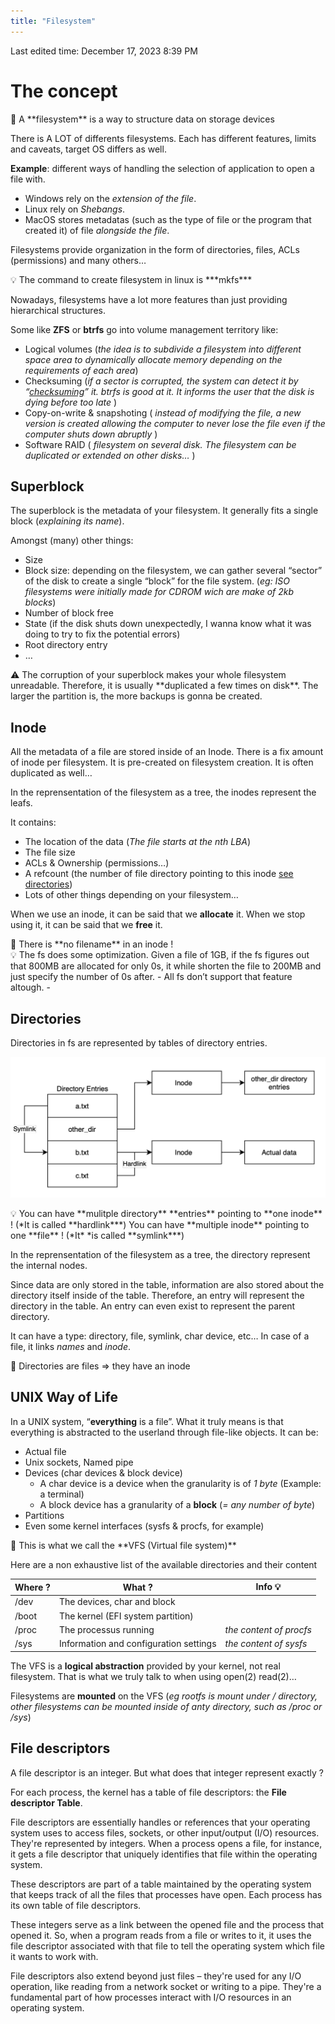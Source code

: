 ```yaml
---
title: "Filesystem"
---
```

Last edited time: December 17, 2023 8:39 PM

# The concept

<aside>
🧠 A **filesystem** is a way to structure data on storage devices

</aside>

There is A LOT of differents filesystems. Each has different features, limits and caveats, target OS differs as well.

**Example**: different ways of handling the selection of application to open a file with. 

- Windows rely on the *extension of the file*.
- Linux rely on *Shebangs*.
- MacOS stores metadatas (such as the type of file or the program that created it) of file *alongside the file*.

Filesystems provide organization in the form of directories, files, ACLs (permissions) and many others…

<aside>
💡 The command to create filesystem in linux is ***mkfs***

</aside>

Nowadays, filesystems have a lot more features than just providing hierarchical structures.

Some like **ZFS** or **btrfs** go into volume management territory like:

- Logical volumes (*the idea is to subdivide a filesystem into different space area to dynamically allocate memory depending on the requirements of each area*)
- Checksuming (*if a sector is corrupted, the system can detect it by “[checksuming](https://www.howtogeek.com/363735/what-is-a-checksum-and-why-should-you-care/)” it. btrfs is good at it. It informs the user that the disk is dying before too late* )
- Copy-on-write & snapshoting ( *instead of modifying the file, a new version is created allowing the computer to never lose the file even if the computer shuts down abruptly* )
- Software RAID ( *filesystem on several disk. The filesystem can be duplicated or extended on other disks…*  )

## Superblock

The superblock is the metadata of your filesystem. It generally fits a single block (*explaining its name*).

Amongst (many) other things:

- Size
- Block size: depending on the filesystem, we can gather several “sector” of the disk to create a single “block” for the file system. (*eg: ISO filesystems were initially made for CDROM wich are make of 2kb blocks*)
- Number of block free
- State (if the disk shuts down unexpectedly, I wanna know what it was doing to try to fix the potential errors)
- Root directory entry
- …

<aside>
⚠️ The corruption of your superblock makes your whole filesystem unreadable. Therefore, it is usually **duplicated a few times on disk**. The larger the partition is, the more backups is gonna be created.

</aside>

## Inode

All the metadata of a file are stored inside of an Inode. There is a fix amount of inode per filesystem. It is pre-created on filesystem creation. It is often duplicated as well…

In the reprensentation of the filesystem as a tree, the inodes represent the leafs.

It contains:

- The location of the data (*The file starts at the nth LBA*)
- The file size
- ACLs & Ownership (permissions…)
- A refcount (the number of file directory pointing to this inode [see directories](Long-Term%20Storage.md))
- Lots of other things depending on your filesystem…

When we use an inode, it can be said that we **allocate** it. When we stop using it, it can be said that we **free** it.

<aside>
🧠 There is **no filename** in an inode !

</aside>

<aside>
💡 The fs does some optimization. Given a file of 1GB, if the fs figures out that 800MB are allocated for only 0s, it while shorten the file to 200MB and just specify the number of 0s after.
- All fs don’t support that feature altough. -

</aside>

## Directories

Directories in fs are represented by tables of directory entries.

![Untitled](Filesystem/Untitled.png)

<aside>
💡 You can have **mulitple directory** **entries** pointing to **one inode** ! (*It is called **hardlink***)
You can have **multiple inode** pointing to one **file** ! (*It* *is called **symlink***)

</aside>

In the reprensentation of the filesystem as a tree, the directory represent the internal nodes.

Since data are only stored in the table, information are also stored about the directory itself inside of the table. Therefore, an entry will represent the directory in the table. An entry can even exist to represent the parent directory.

It can have a type: directory, file, symlink, char device, etc… In case of a file, it links *names* and *inode*. 

<aside>
🧠 Directories are files ⇒ they have an inode

</aside>

## UNIX Way of Life

In a UNIX system, “**everything** is a file”. What it truly means is that everything is abstracted to the userland through file-like objects. It can be:

- Actual file
- Unix sockets, Named pipe
- Devices (char devices & block device)
    - A char device is a device when the granularity is of *1 byte* (Example: a terminal)
    - A block device has a granularity of a **block** (*= any number of byte*)
- Partitions
- Even some kernel interfaces (sysfs & procfs, for example)

<aside>
🧠 This is what we call the **VFS (Virtual file system)**

</aside>

Here are a non exhaustive list of the available directories and their content

| Where ? | What ? | Info 💡 |
| --- | --- | --- |
| /dev | The devices, char and block  |  |
| /boot | The kernel (EFI system partition) |  |
| /proc | The processus running | *the content of procfs* |
| /sys | Information and configuration settings | *the content of sysfs* |

The VFS is a **logical abstraction** provided by your kernel, not real filesystem. That is what we truly talk to when using open(2) read(2)…

Filesystems are **mounted** on the VFS (*eg rootfs is mount under / directory, other filesystems can be mounted inside of anty directory, such as /proc or /sys*)

## File descriptors

A file descriptor is an integer. But what does that integer represent exactly ?

For each process, the kernel has a table of file descriptors: the **File descriptor Table**. 

File descriptors are essentially handles or references that your operating system uses to access files, sockets, or other input/output (I/O) resources. They're represented by integers. When a process opens a file, for instance, it gets a file descriptor that uniquely identifies that file within the operating system.

These descriptors are part of a table maintained by the operating system that keeps track of all the files that processes have open. Each process has its own table of file descriptors.

These integers serve as a link between the opened file and the process that opened it. So, when a program reads from a file or writes to it, it uses the file descriptor associated with that file to tell the operating system which file it wants to work with.

File descriptors also extend beyond just files – they're used for any I/O operation, like reading from a network socket or writing to a pipe. They're a fundamental part of how processes interact with I/O resources in an operating system.
